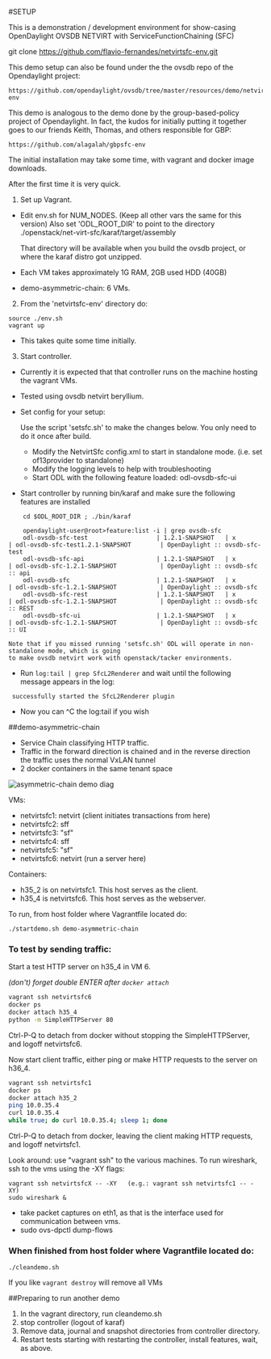 #SETUP

This is a demonstration / development environment for show-casing OpenDaylight OVSDB NETVIRT with ServiceFunctionChaining (SFC)

git clone https://github.com/flavio-fernandes/netvirtsfc-env.git

This demo setup can also be found under the the ovsdb repo of the Opendaylight project:

```
https://github.com/opendaylight/ovsdb/tree/master/resources/demo/netvirtsfc-env
```

This demo is analogous to the demo done by the group-based-policy project of Opendaylight. In fact, the kudos
for initially putting it together goes to our friends Keith, Thomas, and others responsible for GBP:

```
https://github.com/alagalah/gbpsfc-env
```

The initial installation may take some time, with vagrant and docker image downloads.

After the first time it is very quick.

1. Set up Vagrant.
  * Edit env.sh for NUM_NODES. (Keep all other vars the same for this version)
    Also set 'ODL_ROOT_DIR' to point to the directory ./openstack/net-virt-sfc/karaf/target/assembly

    That directory will be available when you build the ovsdb project, or where the karaf distro
    got unzipped.

  * Each VM takes approximately 1G RAM, 2GB used HDD (40GB)

  * demo-asymmetric-chain: 6 VMs.

2. From the 'netvirtsfc-env' directory do:
```
source ./env.sh
vagrant up
```
  * This takes quite some time initially.

3. Start controller.
  * Currently it is expected that that controller runs on the machine hosting the vagrant VMs.
  * Tested using ovsdb netvirt beryllium.

  * Set config for your setup:

    Use the script 'setsfc.sh' to make the changes below. You only need to do it once after build.

    * Modify the NetvirtSfc config.xml to start in standalone mode. (i.e. set of13provider to standalone)
    * Modify the logging levels to help with troubleshooting
    * Start ODL with the following feature loaded:  odl-ovsdb-sfc-ui

  * Start controller by running bin/karaf and make sure the following features are installed
```
    cd $ODL_ROOT_DIR ; ./bin/karaf
```

```
    opendaylight-user@root>feature:list -i | grep ovsdb-sfc
    odl-ovsdb-sfc-test                   | 1.2.1-SNAPSHOT   | x         | odl-ovsdb-sfc-test1.2.1-SNAPSHOT        | OpenDaylight :: ovsdb-sfc-test
    odl-ovsdb-sfc-api                    | 1.2.1-SNAPSHOT   | x         | odl-ovsdb-sfc-1.2.1-SNAPSHOT            | OpenDaylight :: ovsdb-sfc :: api
    odl-ovsdb-sfc                        | 1.2.1-SNAPSHOT   | x         | odl-ovsdb-sfc-1.2.1-SNAPSHOT            | OpenDaylight :: ovsdb-sfc
    odl-ovsdb-sfc-rest                   | 1.2.1-SNAPSHOT   | x         | odl-ovsdb-sfc-1.2.1-SNAPSHOT            | OpenDaylight :: ovsdb-sfc :: REST
    odl-ovsdb-sfc-ui                     | 1.2.1-SNAPSHOT   | x         | odl-ovsdb-sfc-1.2.1-SNAPSHOT            | OpenDaylight :: ovsdb-sfc :: UI
```

    Note that if you missed running 'setsfc.sh' ODL will operate in non-standalone mode, which is going
    to make ovsdb netvirt work with openstack/tacker environments.

  * Run `log:tail | grep SfcL2Renderer` and wait until the following message appears in the log:
```
 successfully started the SfcL2Renderer plugin
```
  * Now you can ^C the log:tail if you wish

##demo-asymmetric-chain

  * Service Chain classifying HTTP traffic.
  * Traffic in the forward direction is chained and in the reverse direction the traffic uses the normal VxLAN tunnel
  * 2 docker containers in the same tenant space

![asymmetric-chain demo diag](https://raw.githubusercontent.com/flavio-fernandes/netvirtsfc-env/master/images/asymmetric-sfc-demo.png)

VMs:
* netvirtsfc1: netvirt (client initiates transactions from here)
* netvirtsfc2: sff
* netvirtsfc3: "sf"
* netvirtsfc4: sff
* netvirtsfc5: "sf"
* netvirtsfc6: netvirt (run a server here)

Containers:
* h35_2 is on netvirtsfc1. This host serves as the client.
* h35_4 is netvirtsfc6. This host serves as the webserver.

To run, from host folder where Vagrantfile located do:

`./startdemo.sh demo-asymmetric-chain`

### To test by sending traffic:
Start a test HTTP server on h35_4 in VM 6.

*(don't) forget double ENTER after `docker attach`*
```bash
vagrant ssh netvirtsfc6
docker ps
docker attach h35_4
python -m SimpleHTTPServer 80
```

Ctrl-P-Q to detach from docker without stopping the SimpleHTTPServer, and logoff netvirtsfc6.

Now start client traffic, either ping or make HTTP requests to the server on h36_4.

```bash
vagrant ssh netvirtsfc1
docker ps
docker attach h35_2
ping 10.0.35.4
curl 10.0.35.4
while true; do curl 10.0.35.4; sleep 1; done
```

Ctrl-P-Q to detach from docker, leaving the client making HTTP requests, and logoff netvirtsfc1.

Look around: use "vagrant ssh" to the various machines. To run wireshark, ssh to the vms using the -XY flags:
```
vagrant ssh netvirtsfcX -- -XY   (e.g.: vagrant ssh netvirtsfc1 -- -XY)
sudo wireshark &
```

 * take packet captures on eth1, as that is the interface used for communication between vms.
 * sudo ovs-dpctl dump-flows


### When finished from host folder where Vagrantfile located do:

`./cleandemo.sh`

If you like `vagrant destroy` will remove all VMs

##Preparing to run another demo
1. In the vagrant directory, run cleandemo.sh
2. stop controller (logout of karaf)
3. Remove data, journal and snapshot directories from controller directory.
4. Restart tests starting with restarting the controller, install features, wait, as above.

